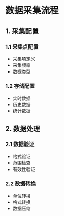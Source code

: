 # 数据采集流程

## 1. 采集配置
### 1.1 采集点配置
- 采集项定义
- 采集频率
- 数据类型

### 1.2 存储配置
- 实时数据
- 历史数据
- 统计数据

## 2. 数据处理
### 2.1 数据验证
- 格式验证
- 范围检查
- 有效性验证

### 2.2 数据转换
- 单位转换
- 格式转换
- 数据压缩
